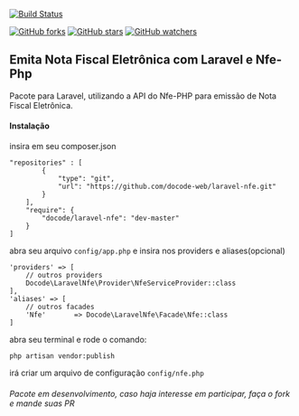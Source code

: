 [![Build Status](https://travis-ci.org/docode-web/laravel-nfe.svg)](https://travis-ci.org/docode-web/laravel-nfe)

[![GitHub forks](https://img.shields.io/github/forks/badges/shields.svg?style=social&label=Fork)](https://github.com/docode-web/laravel-nfe/network)
[![GitHub stars](https://img.shields.io/github/stars/badges/shields.svg?style=social&label=Star)](https://github.com/docode-web/laravel-nfe/stargazers)
[![GitHub watchers](https://img.shields.io/github/watchers/badges/shields.svg?style=social&label=Watch)](https://github.com/docode-web/laravel-nfe/watchers)

## Emita Nota Fiscal Eletrônica com Laravel e Nfe-Php
Pacote para Laravel, utilizando a API do Nfe-PHP para emissão de Nota Fiscal Eletrônica.

#### Instalação
insira em seu composer.json
```
"repositories" : [
        {
            "type": "git",
            "url": "https://github.com/docode-web/laravel-nfe.git"
        }
    ],
    "require": {
        "docode/laravel-nfe": "dev-master"
    }
]
```

abra seu arquivo `config/app.php` e insira nos providers e aliases(opcional)
```
'providers' => [
    // outros providers
    Docode\LaravelNfe\Provider\NfeServiceProvider::class
],
'aliases' => [
    // outros facades
    'Nfe'       => Docode\LaravelNfe\Facade\Nfe::class
]
```

abra seu terminal e rode o comando:
```
php artisan vendor:publish
```
irá criar um arquivo de configuração `config/nfe.php`

###### Pacote em desenvolvimento, caso haja interesse em participar, faça o fork e mande suas PR